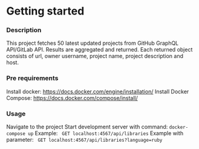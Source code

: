 # Getting started
### Description
This project fetches 50 latest updated projects from GitHub GraphQL API/GitLab API.
Results are aggregated and returned.
Each returned object consists of url, owner username, project name, project description and host.
### Pre requirements
Install docker: https://docs.docker.com/engine/installation/
Install Docker Compose: https://docs.docker.com/compose/install/
### Usage
Navigate to the project
Start development server with command: `docker-compose up`
Example: ` GET localhost:4567/api/libraries`
Example with parameter: ` GET localhost:4567/api/libraries?language=ruby`